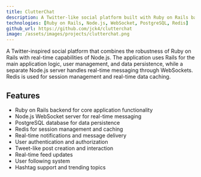 ```yaml
---
title: ClutterChat
description: A Twitter-like social platform built with Ruby on Rails backend and Node.js WebSocket server for real-time messaging.
technologies: [Ruby on Rails, Node.js, WebSocket, PostgreSQL, Redis]
github_url: https://github.com/jck4/clutterchat
image: /assets/images/projects/clutterchat.png
---
```


A Twitter-inspired social platform that combines the robustness of Ruby on Rails with real-time capabilities of Node.js. The application uses Rails for the main application logic, user management, and data persistence, while a separate Node.js server handles real-time messaging through WebSockets. Redis is used for session management and real-time data caching.

## Features

* Ruby on Rails backend for core application functionality
* Node.js WebSocket server for real-time messaging
* PostgreSQL database for data persistence
* Redis for session management and caching
* Real-time notifications and message delivery
* User authentication and authorization
* Tweet-like post creation and interaction
* Real-time feed updates
* User following system
* Hashtag support and trending topics 